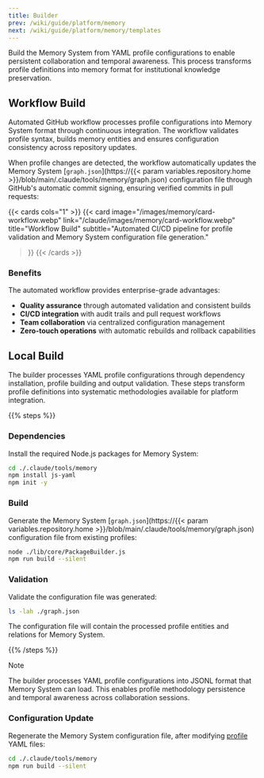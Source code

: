 ```yaml
---
title: Builder
prev: /wiki/guide/platform/memory
next: /wiki/guide/platform/memory/templates
---
```


Build the Memory System from YAML profile configurations to enable persistent collaboration and temporal awareness. This process transforms profile definitions into memory format for institutional knowledge preservation.

<!--more-->

## Workflow Build

Automated GitHub workflow processes profile configurations into Memory System format through continuous integration. The workflow validates profile syntax, builds memory entities and ensures configuration consistency across repository updates.

When profile changes are detected, the workflow automatically updates the Memory System [`graph.json`](https://{{< param variables.repository.home >}}/blob/main/.claude/tools/memory/graph.json) configuration file through GitHub's automatic commit signing, ensuring verified commits in pull requests:

{{< cards cols="1" >}}
  {{< card
    image="/images/memory/card-workflow.webp"
    link="/claude/images/memory/card-workflow.webp"
    title="Workflow Build"
    subtitle="Automated CI/CD pipeline for profile validation and Memory System configuration file generation."
  >}}
{{< /cards >}}

### Benefits

The automated workflow provides enterprise-grade advantages:

- **Quality assurance** through automated validation and consistent builds
- **CI/CD integration** with audit trails and pull request workflows
- **Team collaboration** via centralized configuration management
- **Zero-touch operations** with automatic rebuilds and rollback capabilities

## Local Build

The builder processes YAML profile configurations through dependency installation, profile building and output validation. These steps transform profile definitions into systematic methodologies available for platform integration.

{{% steps %}}

### Dependencies

Install the required Node.js packages for Memory System:

```bash
cd ./.claude/tools/memory
npm install js-yaml
npm init -y
```

### Build

Generate the Memory System [`graph.json`](https://{{< param variables.repository.home >}}/blob/main/.claude/tools/memory/graph.json) configuration file from existing profiles:

```bash
node ./lib/core/PackageBuilder.js
npm run build --silent
```

### Validation

Validate the configuration file was generated:

```bash
ls -lah ./graph.json
```

The configuration file will contain the processed profile entities and relations for Memory System.

{{% /steps %}}

> [!NOTE]
> The builder processes YAML profile configurations into JSONL format that Memory System can load. This enables profile methodology persistence and temporal awareness across collaboration sessions.

### Configuration Update

Regenerate the Memory System configuration file, after modifying [profile](/claude/wiki/guide/profile) YAML files:

```bash
cd ./.claude/tools/memory
npm run build --silent
```
